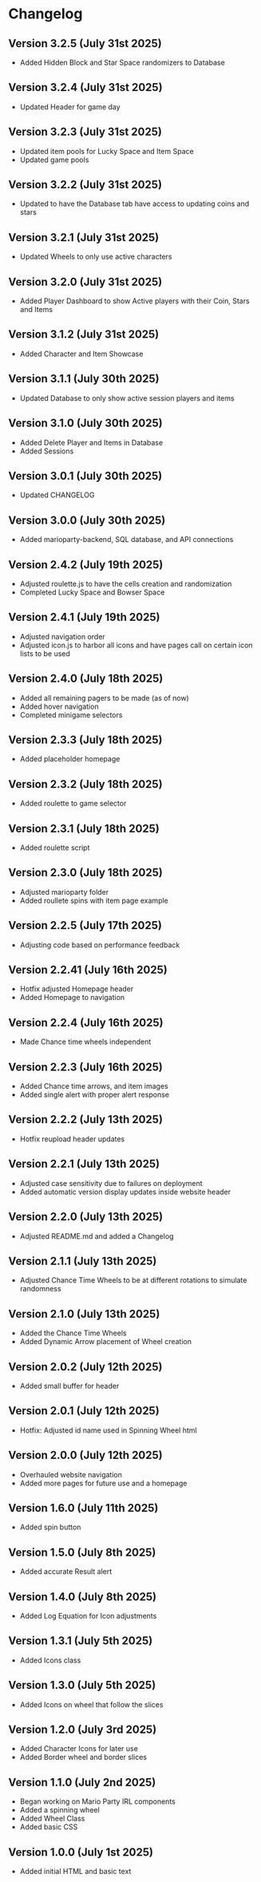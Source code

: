 # Changelog
## Version 3.2.5 (July 31st 2025)
* Added Hidden Block and Star Space randomizers to Database

## Version 3.2.4 (July 31st 2025)
* Updated Header for game day

## Version 3.2.3 (July 31st 2025)
* Updated item pools for Lucky Space and Item Space
* Updated game pools

## Version 3.2.2 (July 31st 2025)
* Updated to have the Database tab have access to updating coins and stars

## Version 3.2.1 (July 31st 2025)
* Updated Wheels to only use active characters

## Version 3.2.0 (July 31st 2025)
* Added Player Dashboard to show Active players with their Coin, Stars and Items

## Version 3.1.2 (July 31st 2025)
* Added Character and Item Showcase

## Version 3.1.1 (July 30th 2025)
* Updated Database to only show active session players and items

## Version 3.1.0 (July 30th 2025)
* Added Delete Player and Items in Database
* Added Sessions

## Version 3.0.1 (July 30th 2025)
* Updated CHANGELOG

## Version 3.0.0 (July 30th 2025)
* Added marioparty-backend, SQL database, and API connections

## Version 2.4.2 (July 19th 2025)
* Adjusted roulette.js to have the cells creation and randomization
* Completed Lucky Space and Bowser Space

## Version 2.4.1 (July 19th 2025)
* Adjusted navigation order
* Adjusted icon.js to harbor all icons and have pages call on certain icon lists to be used

## Version 2.4.0 (July 18th 2025)
* Added all remaining pagers to be made (as of now)
* Added hover navigation
* Completed minigame selectors

## Version 2.3.3 (July 18th 2025)
* Added placeholder homepage

## Version 2.3.2 (July 18th 2025)
* Added roulette to game selector

## Version 2.3.1 (July 18th 2025)
* Added roulette script

## Version 2.3.0 (July 18th 2025)
* Adjusted marioparty folder
* Added roullete spins with item page example 

## Version 2.2.5 (July 17th 2025)
* Adjusting code based on performance feedback

## Version 2.2.41 (July 16th 2025)
* Hotfix adjusted Homepage header
* Added Homepage to navigation 

## Version 2.2.4 (July 16th 2025)
* Made Chance time wheels independent 

## Version 2.2.3 (July 16th 2025)
* Added Chance time arrows, and item images
* Added single alert with proper alert response

## Version 2.2.2 (July 13th 2025)
* Hotfix reupload header updates

## Version 2.2.1 (July 13th 2025)
* Adjusted case sensitivity due to failures on deployment
* Added automatic version display updates inside website header 

## Version 2.2.0 (July 13th 2025)
* Adjusted README.md and added a Changelog

## Version 2.1.1 (July 13th 2025)
* Adjusted Chance Time Wheels to be at different rotations to simulate randomness

## Version 2.1.0 (July 13th 2025)
* Added the Chance Time Wheels
* Added Dynamic Arrow placement of Wheel creation

## Version 2.0.2 (July 12th 2025)
* Added small buffer for header

## Version 2.0.1 (July 12th 2025)
* Hotfix: Adjusted id name used in Spinning Wheel html

## Version 2.0.0 (July 12th 2025)
* Overhauled website navigation
* Added more pages for future use and a homepage

## Version 1.6.0 (July 11th 2025)
* Added spin button

## Version 1.5.0 (July 8th 2025)
* Added accurate Result alert

## Version 1.4.0 (July 8th 2025)
* Added Log Equation for Icon adjustments

## Version 1.3.1 (July 5th 2025)
* Added Icons class

## Version 1.3.0 (July 5th 2025)
* Added Icons on wheel that follow the slices

## Version 1.2.0 (July 3rd 2025)
* Added Character Icons for later use
* Added Border wheel and border slices

## Version 1.1.0 (July 2nd 2025)
* Began working on Mario Party IRL components
* Added a spinning wheel
* Added Wheel Class
* Added basic CSS

## Version 1.0.0 (July 1st 2025)
* Added initial HTML and basic text
